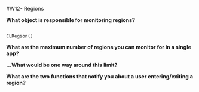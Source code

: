 #W12- Regions

**What object is responsible for monitoring regions?**

```swft 

CLRegion() 

```

**What are the maximum number of regions you can monitor for in a single app?**



**...What would be one way around this limit?**

**What are the two functions that notify you about a user entering/exiting a region?**
